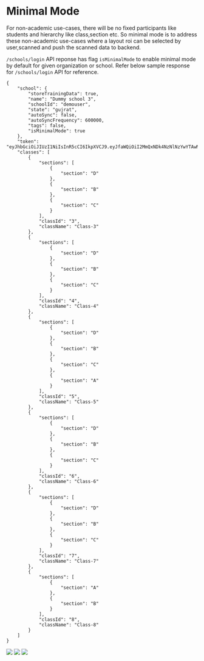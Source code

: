 # Minimal Mode

For non-academic use-cases, there will be no fixed participants like students and hierarchy like class,section etc. So minimal mode is to address these non-academic use-cases where a layout roi can be selected by user,scanned and push the scanned data to backend.

`/schools/login` API reponse has flag `isMinimalMode` to enable minimal mode by default for given organization or school. Refer below sample response for `/schools/login` API for reference.

```
{
    "school": {
        "storeTrainingData": true,
        "name": "Dummy school 3",
        "schoolId": "demouser",
        "state": "gujrat",
        "autoSync": false,
        "autoSyncFrequency": 600000,
        "tags": false,
        "isMinimalMode": true
    },
    "token": "eyJhbGciOiJIUzI1NiIsInR5cCI6IkpXVCJ9.eyJfaWQiOiI2MmQxNDk4NzNlNzYwYTAwM2VkZTNiMGEiLCJpYXQiOjE2NTgxMjE2NjV9.aycmUH6GjaTBP1HinzL0qrCzU2acLKKGHOmxp5XDPGg",
    "classes": [
        {
            "sections": [
                {
                    "section": "D"
                },
                {
                    "section": "B"
                },
                {
                    "section": "C"
                }
            ],
            "classId": "3",
            "className": "Class-3"
        },
        {
            "sections": [
                {
                    "section": "D"
                },
                {
                    "section": "B"
                },
                {
                    "section": "C"
                }
            ],
            "classId": "4",
            "className": "Class-4"
        },
        {
            "sections": [
                {
                    "section": "D"
                },
                {
                    "section": "B"
                },
                {
                    "section": "C"
                },
                {
                    "section": "A"
                }
            ],
            "classId": "5",
            "className": "Class-5"
        },
        {
            "sections": [
                {
                    "section": "D"
                },
                {
                    "section": "B"
                },
                {
                    "section": "C"
                }
            ],
            "classId": "6",
            "className": "Class-6"
        },
        {
            "sections": [
                {
                    "section": "D"
                },
                {
                    "section": "B"
                },
                {
                    "section": "C"
                }
            ],
            "classId": "7",
            "className": "Class-7"
        },
        {
            "sections": [
                {
                    "section": "A"
                },
                {
                    "section": "B"
                }
            ],
            "classId": "8",
            "className": "Class-8"
        }
    ]
}
```

![](<../../.gitbook/assets/image (4).png>) ![](../../.gitbook/assets/image.png) ![](<../../.gitbook/assets/image (1) (1).png>)&#x20;

